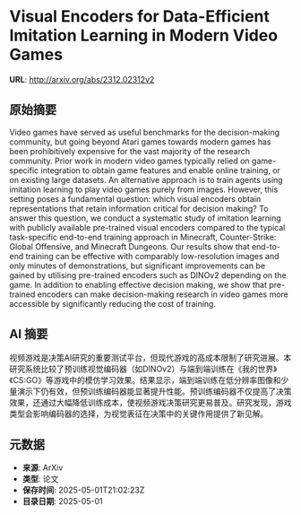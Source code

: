 # Visual Encoders for Data-Efficient Imitation Learning in Modern Video Games

**URL**: http://arxiv.org/abs/2312.02312v2

## 原始摘要

Video games have served as useful benchmarks for the decision-making
community, but going beyond Atari games towards modern games has been
prohibitively expensive for the vast majority of the research community. Prior
work in modern video games typically relied on game-specific integration to
obtain game features and enable online training, or on existing large datasets.
An alternative approach is to train agents using imitation learning to play
video games purely from images. However, this setting poses a fundamental
question: which visual encoders obtain representations that retain information
critical for decision making? To answer this question, we conduct a systematic
study of imitation learning with publicly available pre-trained visual encoders
compared to the typical task-specific end-to-end training approach in
Minecraft, Counter-Strike: Global Offensive, and Minecraft Dungeons. Our
results show that end-to-end training can be effective with comparably
low-resolution images and only minutes of demonstrations, but significant
improvements can be gained by utilising pre-trained encoders such as DINOv2
depending on the game. In addition to enabling effective decision making, we
show that pre-trained encoders can make decision-making research in video games
more accessible by significantly reducing the cost of training.


## AI 摘要

视频游戏是决策AI研究的重要测试平台，但现代游戏的高成本限制了研究进展。本研究系统比较了预训练视觉编码器（如DINOv2）与端到端训练在《我的世界》《CS:GO》等游戏中的模仿学习效果。结果显示，端到端训练在低分辨率图像和少量演示下仍有效，但预训练编码器能显著提升性能。预训练编码器不仅提高了决策效果，还通过大幅降低训练成本，使视频游戏决策研究更易普及。研究发现，游戏类型会影响编码器的选择，为视觉表征在决策中的关键作用提供了新见解。

## 元数据

- **来源**: ArXiv
- **类型**: 论文
- **保存时间**: 2025-05-01T21:02:23Z
- **目录日期**: 2025-05-01
